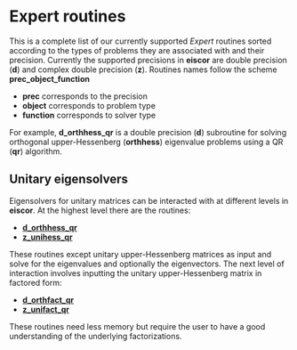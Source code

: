 # Expert routines #
This is a complete list of our currently supported _Expert_ routines sorted according to the types of problems they are associated with and their precision. Currently the supported precisions in __eiscor__ are double precision (__d__) and complex double precision (__z__). Routines names follow the scheme __prec_object_function__ 
- __prec__ corresponds to the precision 
- __object__ corresponds to problem type
- __function__ corresponds to solver type

For example, __d_orthhess_qr__ is a double precision (__d__) subroutine for solving orthogonal upper-Hessenberg (__orthhess__) eigenvalue problems using a QR (__qr__) algorithm. 

## Unitary eigensolvers ##
Eigensolvers for unitary matrices can be interacted with at different levels in __eiscor__. At the highest level there are the routines:
- [__d_orthhess_qr__](https://github.com/jaurentz/eiscor/blob/master/src/docs/d_orthhess_qr.md)
- [__z_unihess_qr__](https://github.com/jaurentz/eiscor/blob/master/src/docs/z_unihess_qr.md)

These routines except unitary upper-Hessenberg matrices as input and solve for the eigenvalues and optionally the eigenvectors. The next level of interaction involves inputting the unitary upper-Hessenberg matrix in factored form:
- [__d_orthfact_qr__](https://github.com/jaurentz/eiscor/blob/master/src/docs/d_orthfact_qr.md)
- [__z_unifact_qr__](https://github.com/jaurentz/eiscor/blob/master/src/docs/z_unifact_qr.md)

These routines need less memory but require the user to have a good understanding of the underlying factorizations.
